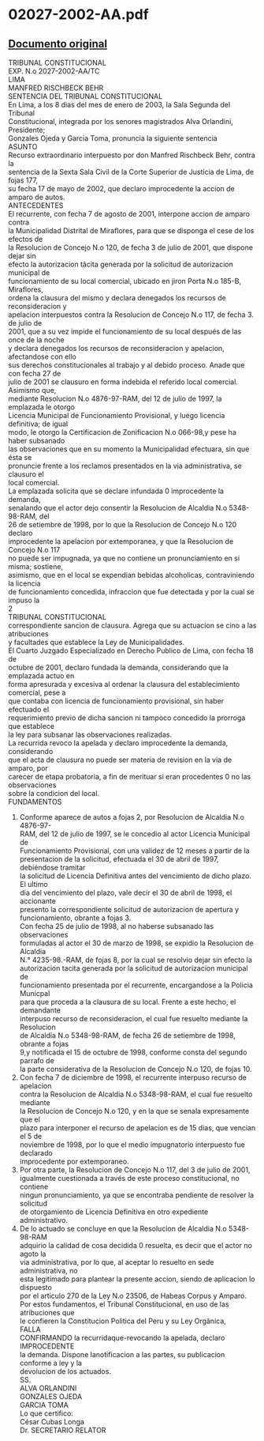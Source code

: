 
02027-2002-AA.pdf
=================
  
[Documento original](https://tc.gob.pe/jurisprudencia/2003/02027-2002-AA.pdf)  
---  
TRIBUNAL CONSTITUCIONAL  
EXP. N.o 2027-2002-AA/TC  
LIMA  
MANFRED RISCHBECK BEHR  
SENTENCIA DEL TRIBUNAL CONSTITUCIONAL  
En Lima, a los 8 dias del mes de enero de 2003, la Sala Segunda del Tribunal  
Constitucional, integrada por los senores magistrados Alva Orlandini, Presidente;  
Gonzales Ojeda y Garcia Toma, pronuncia la siguiente sentencia  
ASUNTO  
Recurso extraordinario interpuesto por don Manfred Rischbeck Behr, contra la  
sentencia de la Sexta Sala Civil de la Corte Superior de Justicia de Lima, de fojas 177,  
su fecha 17 de mayo de 2002, que declaro improcedente la accion de amparo de autos.  
ANTECEDENTES  
El recurrente, con fecha 7 de agosto de 2001, interpone accion de amparo contra  
la Municipalidad Distrital de Miraflores, para que se disponga el cese de los efectos de  
la Resolucion de Concejo N.o 120, de fecha 3 de julio de 2001, que dispone dejar sin  
efecto la autorizacion tâcita generada por la solicitud de autorizacion municipal de  
funcionamiento de su local comercial, ubicado en jiron Porta N.o 185-B, Miraflores,  
ordena la clausura del mismo y declara denegados los recursos de reconsideracion y  
apelacion interpuestos contra la Resolucion de Concejo N.o 117, de fecha 3. de julio de  
2001, que a su vez impide el funcionamiento de su local después de las once de la noche  
y declara denegados los recursos de reconsideracion y apelacion, afectandose con ello  
sus derechos constitucionales al trabajo y al debido proceso. Anade que con fecha 27 de  
julio de 2001 se clausuro en forma indebida el referido local comercial. Asimismo que,  
mediante Resolucion N.o 4876-97-RAM, del 12 de julio de 1997, la emplazada le otorgo  
Licencia Municipal de Funcionamiento Provisional, y luego licencia definitiva; de igual  
modo, le otorgo la Certificacion de Zonificacion N.o 066-98,y pese ha haber subsanado  
las observaciones que en su momento la Municipalidad efectuara, sin que ésta se  
pronuncie frente a los reclamos presentados en la via administrativa, se clausuro el  
local comercial.  
La emplazada solicita que se declare infundada 0 improcedente la demanda,  
senalando que el actor dejo consentir la Resolucion de Alcaldia N.o 5348-98-RAM, del  
26 de setiembre de 1998, por lo que la Resolucion de Concejo N.o 120 declaro  
improcedente la apelacion por extemporanea, y que la Resolucion de Concejo N.o 117  
no puede ser impugnada, ya que no contiene un pronunciamiento en si misma; sostiene,  
asimismo, que en el local se expendian bebidas alcoholicas, contraviniendo la licencia  
de funcionamiento concedida, infraccion que fue detectada y por la cual se impuso la  
2  
TRIBUNAL CONSTITUCIONAL  
correspondiente sancion de clausura. Agrega que su actuacion se cino a las atribuciones  
y facultades que establece la Ley de Municipalidades.  
El Cuarto Juzgado Especializado en Derecho Publico de Lima, con fecha 18 de  
octubre de 2001, declaro fundada la demanda, considerando que la emplazada actuo en  
forma apresurada y excesiva al ordenar la clausura del establecimiento comercial, pese a  
que contaba con licencia de funcionamiento provisional, sin haber efectuado el  
requerimiento previo de dicha sancion ni tampoco concedido la prorroga que establece  
la ley para subsanar las observaciones realizadas.  
La recurrida revoco la apelada y declaro improcedente la demanda, considerando  
que el acta de clausura no puede ser materia de revision en la via de amparo, por  
carecer de etapa probatoria, a fin de merituar si eran procedentes 0 no las observaciones  
sobre la condicion del local.  
FUNDAMENTOS  
1. Conforme aparece de autos a fojas 2, por Resolucion de Alcaldia N.o 4876-97-  
RAM, del 12 de julio de 1997, se le concedio al actor Licencia Municipal de  
Funcionamiento Provisional, con una validez de 12 meses a partir de la  
presentacion de la solicitud, efectuada el 30 de abril de 1997, debiéndose tramitar  
la solicitud de Licencia Definitiva antes del vencimiento de dicho plazo. El ultimo  
dia del vencimiento del plazo, vale decir el 30 de abril de 1998, el accionante  
presento la correspondiente solicitud de autorizacion de apertura y  
funcionamiento, obrante a fojas 3.  
Con fecha 25 de julio de 1998, al no haberse subsanado las observaciones  
formuladas al actor el 30 de marzo de 1998, se expidio la Resolucion de Alcaldia  
N.° 4235-98.-RAM, de fojas 8, por la cual se resolvio dejar sin efecto la  
autorizacion tacita generada por la solicitud de autorizacion municipal de  
funcionamiento presentada por el recurrente, encargandose a la Policia Municpal  
para que proceda a la clausura de su local. Frente a este hecho, el demandante  
interpuso recurso de reconsideracion, el cual fue resuelto mediante la Resolucion  
de Alcaldia N.o 5348-98-RAM, de fecha 26 de setiembre de 1998, obrante a fojas  
9,y notificada el 15 de octubre de 1998, conforme consta del segundo parrafo de  
la parte considerativa de la Resolucion de Concejo N.o 120, de fojas 10.  
3. Con fecha 7 de diciembre de 1998, el recurrente interpuso recurso de apelacion  
contra la Resolucion de Alcaldia N.o 5348-98-RAM, el cual fue resuelto mediante  
la Resolucion de Concejo N.o 120, y en la que se senala expresamente que el  
plazo para interponer el recurso de apelacion es de 15 dias, que vencian el 5 de  
noviembre de 1998, por lo que el medio impugnatorio interpuesto fue declarado  
improcedente por extemporaneo.  
4. Por otra parte, la Resolucion de Concejo N.o 117, del 3 de julio de 2001,  
igualmente cuestionada a través de este proceso constitucional, no contiene  
ningun pronunciamiento, ya que se encontraba pendiente de resolver la solicitud  
de otorgamiento de Licencia Definitiva en otro expediente administrativo.  
5. De lo actuado se concluye en que la Resolucion de Alcaldia N.o 5348-98-RAM  
adquirio la calidad de cosa decidida 0 resuelta, es decir que el actor no agoto la  
via administrativa, por lo que, al aceptar lo resuelto en sede administrativa, no  
esta legitimado para plantear la presente accion, siendo de aplicacion lo dispuesto  
por el articulo 270 de la Ley N.o 23506, de Habeas Corpus y Amparo.  
Por estos fundamentos, el Tribunal Constitucional, en uso de las atribuciones que  
le confieren la Constitucion Politica del Peru y su Ley Orgânica,  
FALLA  
CONFIRMANDO la recurridaque-revocando la apelada, declaro IMPROCEDENTE  
la demanda. Dispone lanotificacion a las partes, su publicacion conforme a ley y la  
devolucion de los actuados.  
SS.  
ALVA ORLANDINI  
GONZALES OJEDA  
GARCIA TOMA  
Lo que certifico:  
César Cubas Longa  
Dr. SECRETARIO RELATOR